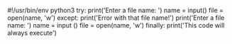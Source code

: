 #!/usr/bin/env python3
try:
    print('Enter a file name: ')
    name = input()
    file = open(name, 'w')
except:
    print('Error with that file name!')
    print('Enter a file name: ')
    name = input ()
    file = open(name, 'w')
finally:
    print('This code will always execute')